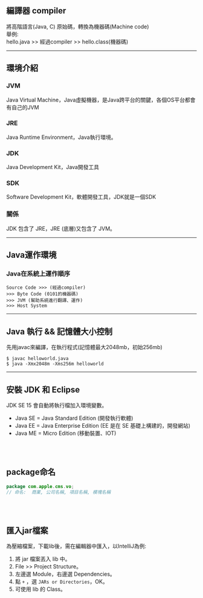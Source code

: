 ## 編譯器 compiler
將高階語言(Java, C) 原始碼，轉換為機器碼(Machine code)   
舉例:  
hello.java >> 經過compiler >> hello.class(機器碼)

<hr>

## 環境介紹
### JVM
Java Virtual Machine，Java虛擬機器，是Java跨平台的關鍵，各個OS平台都會有自己的JVM

### JRE
Java Runtime Environment，Java執行環境。

### JDK
Java Development Kit，Java開發工具

### SDK
Software Development Kit，軟體開發工具，JDK就是一個SDK  

### 關係
JDK 包含了 JRE，JRE (底層)又包含了 JVM。

<hr>


## Java運作環境
### Java在系統上運作順序
```
Source Code >>> (經過compiler)
>>> Byte Code (0101的機器碼)
>>> JVM (幫助系統進行翻譯、運作)
>>> Host System
```


<hr>

## Java 執行 && 記憶體大小控制
先用javac來編譯，在執行程式(記憶體最大2048mb，初始256mb)
```
$ javac helloworld.java
$ java -Xmx2048m -Xms256m helloworld
```

<hr>

## 安裝 JDK 和 Eclipse
JDK SE 15 會自動將執行檔加入環境變數。
* Java SE = Java Standard Edition (開發執行軟體)
* Java EE = Java Enterprise Edition (EE 是在 SE 基礎上構建的，開發網站)
* Java ME = Micro Edition (移動裝置、IOT)

<br/>

<br/>

## package命名
```java
package com.apple.cms.vo;
// 命名:  商業, 公司名稱, 項目名稱, 模塊名稱
```

<br/>

<br/>

## 匯入jar檔案
為壓縮檔案，下載lib後，需在編輯器中匯入，以IntelliJ為例:
1. 將 jar 檔案丟入 lib 中。
2. File >> Project Structure。
3. 左邊選 Module，右邊選 Dependencies。
4. 點 `+` ，選 `JARs or Directories`，OK。
5. 可使用 lib 的 Class。

<br/>

<br/>
